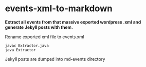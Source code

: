 # events-xml-to-markdown
**Extract all events from that massive exported wordpress .xml and generate Jekyll posts with them.**

Rename exported xml file to events.xml<br/>
```
javac Extractor.java
java Extractor
```
Jekyll posts are dumped into md-events directory<br/>